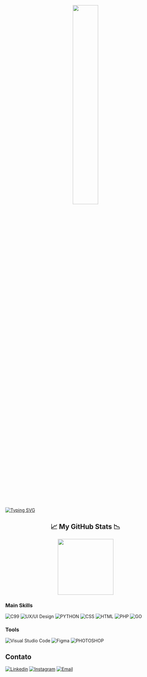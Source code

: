<!-- Seção de cabeçalho -->
<!--<img width=100% src="https://capsule-render.vercel.app/api?type=waving&color=C71585&height=180&section=header&text=Hello!&fontSize=30&fontColor=fff&animation=twinklin&fontAlignY=35"/>-->

<!-- Seção de gifs -->
<p align="center">
  <img src="https://media.giphy.com/media/4TnHlUBm55QMzBLvq6/giphy.gif" width="40%">
</p>

<!-- Seção de saudação -->
[![Typing SVG](https://readme-typing-svg.herokuapp.com/?color=C71585&size=35&center=true&vCenter=true&width=1000&lines=My+name+is+Samylle+Rose;I'm+21+years+old;I'm+from+Brazil,+Piaui;I+study+information+systems+at+UFPI;Be+welcome!+:%29)](https://git.io/typing-svg)

<!-- Seção de estatísticas -->
<h2 align="center">📈 My GitHub Stats 📉</h2>
<p align="center">
  <img height="175em" src="https://github-readme-stats.vercel.app/api/top-langs/?username=SamylleRose&theme=radical&layout=compact" />
</p>


### Main Skills
![C99](https://img.shields.io/badge/-C99-00599C?style=flat-square&logo=C&logoColor=white)
![UX/UI Design](https://img.shields.io/badge/-UX/UI%20Design-C71585?style=flat-square&logo=adobe-xd&logoColor=white)
![PYTHON](https://img.shields.io/badge/-Python-3776AB?style=flat-square&logo=python&logoColor=white)
![CSS](https://img.shields.io/badge/-CSS-1572B6?style=flat-square&logo=css&logoColor=white)
![HTML](https://img.shields.io/badge/-HTML-E34F26?style=flat-square&logo=html&logoColor=white)
![PHP](https://img.shields.io/badge/-PHP-777BB4?style=flat-square&logo=PHP&logoColor=white)
![GO](https://img.shields.io/badge/-GO-00ADD8?style=flat-square&logo=GO&logoColor=white)


### Tools
![Visual Studio Code](https://img.shields.io/badge/-Visual%20Studio%20Code-007ACC?style=flat-square&logo=visual-studio-code&logoColor=white)
![Figma](https://img.shields.io/badge/-Figma-0ACF83?style=flat-square&logo=figma&logoColor=white)
![PHOTOSHOP](https://img.shields.io/badge/-Photoshop-2196F3?style=flat-square&logo=Photoshop&logoColor=white)


## Contato
[![Linkedin](https://img.shields.io/badge/-LinkedIn-C71585?style=flat-square&logo=Linkedin&logoColor=white&link=https://www.linkedin.com/in/samylle-rose-798632213/)](https://www.linkedin.com/in/samylle-rose-798632213/)
[![Instagram](https://img.shields.io/badge/-Instagram-C71585?style=flat-square&logo=Instagram&logoColor=white&link=https://https://www.instagram.com/samylle_ui/?next=%2F)](https://www.instagram.com/samylle_ui/?next=%2F)
[![Email](https://img.shields.io/badge/-Email-C71585?style=flat-square&logo=gmail&logoColor=white&link=mailto:samylle1brito@gmail.com)](mailto:samylle1brito@gmail.com)

<!-- final -->
<!--<img width=100% src="https://capsule-render.vercel.app/api?type=waving&color=C71585&height=120&section=footer"/> ;) -->
